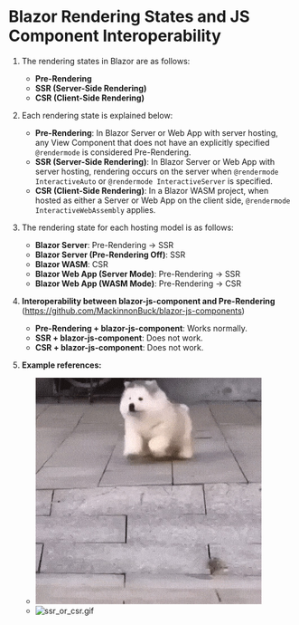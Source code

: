 # Blazor Rendering States and JS Component Interoperability

1. The rendering states in Blazor are as follows:  
   * **Pre-Rendering**  
   * **SSR (Server-Side Rendering)**  
   * **CSR (Client-Side Rendering)**  

2. Each rendering state is explained below:  
   * **Pre-Rendering**: In Blazor Server or Web App with server hosting, any View Component that does not have an explicitly specified `@rendermode` is considered Pre-Rendering.  
   * **SSR (Server-Side Rendering)**: In Blazor Server or Web App with server hosting, rendering occurs on the server when `@rendermode InteractiveAuto` or `@rendermode InteractiveServer` is specified.  
   * **CSR (Client-Side Rendering)**: In a Blazor WASM project, when hosted as either a Server or Web App on the client side, `@rendermode InteractiveWebAssembly` applies.  

3. The rendering state for each hosting model is as follows:  
   * **Blazor Server**: Pre-Rendering → SSR  
   * **Blazor Server (Pre-Rendering Off)**: SSR  
   * **Blazor WASM**: CSR  
   * **Blazor Web App (Server Mode)**: Pre-Rendering → SSR  
   * **Blazor Web App (WASM Mode)**: Pre-Rendering → CSR  

4. **Interoperability between blazor-js-component and Pre-Rendering**  
   (https://github.com/MackinnonBuck/blazor-js-components)  
   * **Pre-Rendering + blazor-js-component**: Works normally.  
   * **SSR + blazor-js-component**: Does not work.  
   * **CSR + blazor-js-component**: Does not work.  

5. **Example references:**  
   * ![pre-rendering.jpg](doc/pre-rendering.jpg)  
   * ![ssr_or_csr.gif](doc/ssr_or_csr.gif)